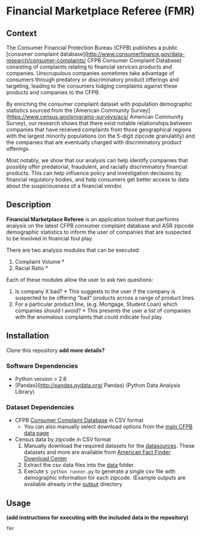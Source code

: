 # Financial Marketplace Referee (FMR)

## Context

The Consumer Financial Protection Bureau (CFPB) publishes a public [consumer complaint database](http://www.consumerfinance.gov/data-research/consumer-complaints/ CFPB Consumer Complaint Database) consisting of complaints relating to financial services products and companies. Unscrupulous companies sometimes take advantage of consumers through predatory or discriminatory product offerings and targeting, leading to the consumers lodging complaints against these products and companies to the CFPB. <p>

By enriching the consumer complaint dataset with population demographic statistics sourced from the [American Community Survey](https://www.census.gov/programs-surveys/acs/ American Community Survey), our research shows that there exist notable relationships between companies that have received complaints from those geographical regions with the largest minority populations (on the 5-digit zipcode granulatity) and the companies that are eventually charged with discriminatory product offerings. <p>

Most notably, we show that our analysis can help identify companies that possibly offer predatorial, fraudulent, and racially discriminatory financial products. This can help influence policy and investigation decisions by financial regulatory bodies, and help consumers get better access to data about the suspiciousness of a financial vendor.<p>

## Description

**__Financial Marketplace Referee__** is an application toolset that performs analysis on the latest CFPB consumer complaint database and ASR zipcode demographic statistics to inform the user of companies that are suspected to be involved in financial foul play.

There are two analysis modules that can be executed:
  1. Complaint Volume
    * 
  2. Racial Ratio
    * 

Each of these modules allow the user to ask two questions:
  1. Is company X bad?
    * This suggests to the user if the company is suspected to be offering "bad" products across a range of product lines.
  2. For a particular product line, (e.g. Mortgage, Student Loan) which companies should I avoid?
    * This presents the user a list of companies with the anomalous complaints that could indicate foul play.

## Installation

Clone this repository **add more details?**

### Software Dependencies
* Python version > 2.6
* [Pandas](http://pandas.pydata.org/ Pandas) (Python Data Analysis Library)

### Dataset Dependencies
* CFPB [Consumer Complaint Database](https://data.consumerfinance.gov/views/s6ew-h6mp/rows.csv) in CSV format
     * You can also manually select download options from the [main CFPB data page](http://www.consumerfinance.gov/data-research/consumer-complaints/#download-the-data)
* Census data by zipcode in CSV format
    1. Manually download the required datasets for the [datasources](zipcodes/datasources.py). These datasets and more are available from [American Fact Finder Download Center](http://factfinder.census.gov/faces/nav/jsf/pages/download_center.xhtml)
    2. Extract the csv data files into the [data](zipcodes/data) folder.
    3. Execute `$ python runner.py` to generate a single csv file with demographic information for each zipcode. (Example outputs are available already in the [output](zipcodes/output) directory

## Usage
**(add instructions for executing with the included data in the repository)**
```bash
fmr
```

